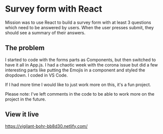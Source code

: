 # Survey form with React

Mission was to use React to build a survey form with at least 3 questions which need to be answered by users. When the user presses submit, they should see a summary of their answers.

## The problem

I started to code with the forms parts as Components, but then switched to have it all in App.js. I had a chaotic week with the corona issue but did a few interesting parts like putting the Emojis in a component and styled the dropdown. 
I coded in VS Code.

If I had more time I would like to just work more on this, it's a fun project.

Please note: I've left comments in the code to be able to work more on the project in the future. 

## View it live

https://vigilant-bohr-bb8d30.netlify.com/
